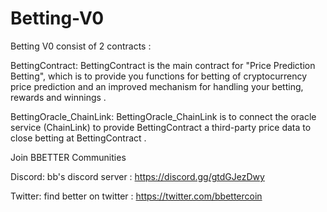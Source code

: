 # Betting-V0

Betting V0 consist of 2 contracts :

BettingContract:
BettingContract is the main contract for "Price Prediction Betting", which is to provide you functions for betting of cryptocurrency price prediction and an improved mechanism for handling your betting, rewards and winnings .

BettingOracle_ChainLink:
BettingOracle_ChainLink is to connect the oracle service (ChainLink) to provide BettingContract a third-party price data to close betting at BettingContract .

Join BBETTER Communities

Discord: bb's discord server : https://discord.gg/gtdGJezDwy

Twitter: find better on twitter : https://twitter.com/bbettercoin
